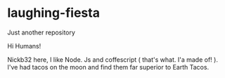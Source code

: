 # laughing-fiesta
Just another repository



Hi Humans!


Nickb32 here, I like Node. Js and coffescript ( that's what. I'a made of! ). I've had tacos on the moon and find them far superior to Earth Tacos.

